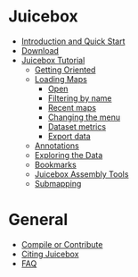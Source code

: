 # Juicebox
* [Introduction and Quick Start](Home)
* [Download](Download)
* [Juicebox Tutorial](Visualization)
  * [Getting Oriented](Visualization#getting-oriented)  
  * [Loading Maps](Loading-Maps-(the-File-menu))
    * [Open](Loading-Maps-(the-File-menu)#open) 
    * [Filtering by name](Loading-Maps-(the-File-menu)#filtering-by-name)  
    * [Recent maps](Loading-Maps-(the-File-menu)#recent-maps) 
    * [Changing the menu](Loading-Maps-(the-File-menu)#changing-the-menu) 
    * [Dataset metrics](Loading-Maps-(the-File-menu)#dataset-metrics) 
    * [Export data](Loading-Maps-(the-File-menu)#export-data) 
  * [Annotations](Loading-Annotations-(Annotations-menu)) 
  * [Exploring the Data](Exploring-the-Data)
  * [Bookmarks](Bookmark)
  * [Juicebox Assembly Tools](Juicebox-Assembly-Tools) 
  * [Submapping](Submapping) 

# General
* [Compile or Contribute](Compile-or-Contribute)
* [Citing Juicebox](Citing-Juicebox)
* [FAQ](FAQ)
